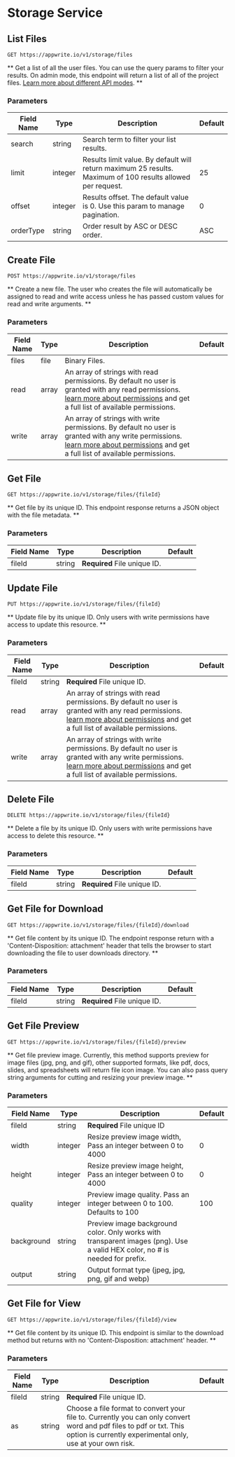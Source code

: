 # Storage Service

## List Files

```http request
GET https://appwrite.io/v1/storage/files
```

** Get a list of all the user files. You can use the query params to filter your results. On admin mode, this endpoint will return a list of all of the project files. [Learn more about different API modes](/docs/admin). **

### Parameters

| Field Name | Type | Description | Default |
| --- | --- | --- | --- |
| search | string | Search term to filter your list results. |  |
| limit | integer | Results limit value. By default will return maximum 25 results. Maximum of 100 results allowed per request. | 25 |
| offset | integer | Results offset. The default value is 0. Use this param to manage pagination. | 0 |
| orderType | string | Order result by ASC or DESC order. | ASC |

## Create File

```http request
POST https://appwrite.io/v1/storage/files
```

** Create a new file. The user who creates the file will automatically be assigned to read and write access unless he has passed custom values for read and write arguments. **

### Parameters

| Field Name | Type | Description | Default |
| --- | --- | --- | --- |
| files | file | Binary Files. |  |
| read | array | An array of strings with read permissions. By default no user is granted with any read permissions. [learn more about permissions](/docs/permissions) and get a full list of available permissions. |  |
| write | array | An array of strings with write permissions. By default no user is granted with any write permissions. [learn more about permissions](/docs/permissions) and get a full list of available permissions. |  |

## Get File

```http request
GET https://appwrite.io/v1/storage/files/{fileId}
```

** Get file by its unique ID. This endpoint response returns a JSON object with the file metadata. **

### Parameters

| Field Name | Type | Description | Default |
| --- | --- | --- | --- |
| fileId | string | **Required** File unique ID. |  |

## Update File

```http request
PUT https://appwrite.io/v1/storage/files/{fileId}
```

** Update file by its unique ID. Only users with write permissions have access to update this resource. **

### Parameters

| Field Name | Type | Description | Default |
| --- | --- | --- | --- |
| fileId | string | **Required** File unique ID. |  |
| read | array | An array of strings with read permissions. By default no user is granted with any read permissions. [learn more about permissions](/docs/permissions) and get a full list of available permissions. |  |
| write | array | An array of strings with write permissions. By default no user is granted with any write permissions. [learn more about permissions](/docs/permissions) and get a full list of available permissions. |  |

## Delete File

```http request
DELETE https://appwrite.io/v1/storage/files/{fileId}
```

** Delete a file by its unique ID. Only users with write permissions have access to delete this resource. **

### Parameters

| Field Name | Type | Description | Default |
| --- | --- | --- | --- |
| fileId | string | **Required** File unique ID. |  |

## Get File for Download

```http request
GET https://appwrite.io/v1/storage/files/{fileId}/download
```

** Get file content by its unique ID. The endpoint response return with a &#039;Content-Disposition: attachment&#039; header that tells the browser to start downloading the file to user downloads directory. **

### Parameters

| Field Name | Type | Description | Default |
| --- | --- | --- | --- |
| fileId | string | **Required** File unique ID. |  |

## Get File Preview

```http request
GET https://appwrite.io/v1/storage/files/{fileId}/preview
```

** Get file preview image. Currently, this method supports preview for image files (jpg, png, and gif), other supported formats, like pdf, docs, slides, and spreadsheets will return file icon image. You can also pass query string arguments for cutting and resizing your preview image. **

### Parameters

| Field Name | Type | Description | Default |
| --- | --- | --- | --- |
| fileId | string | **Required** File unique ID |  |
| width | integer | Resize preview image width, Pass an integer between 0 to 4000 | 0 |
| height | integer | Resize preview image height, Pass an integer between 0 to 4000 | 0 |
| quality | integer | Preview image quality. Pass an integer between 0 to 100. Defaults to 100 | 100 |
| background | string | Preview image background color. Only works with transparent images (png). Use a valid HEX color, no # is needed for prefix. |  |
| output | string | Output format type (jpeg, jpg, png, gif and webp) |  |

## Get File for View

```http request
GET https://appwrite.io/v1/storage/files/{fileId}/view
```

** Get file content by its unique ID. This endpoint is similar to the download method but returns with no  &#039;Content-Disposition: attachment&#039; header. **

### Parameters

| Field Name | Type | Description | Default |
| --- | --- | --- | --- |
| fileId | string | **Required** File unique ID. |  |
| as | string | Choose a file format to convert your file to. Currently you can only convert word and pdf files to pdf or txt. This option is currently experimental only, use at your own risk. |  |

